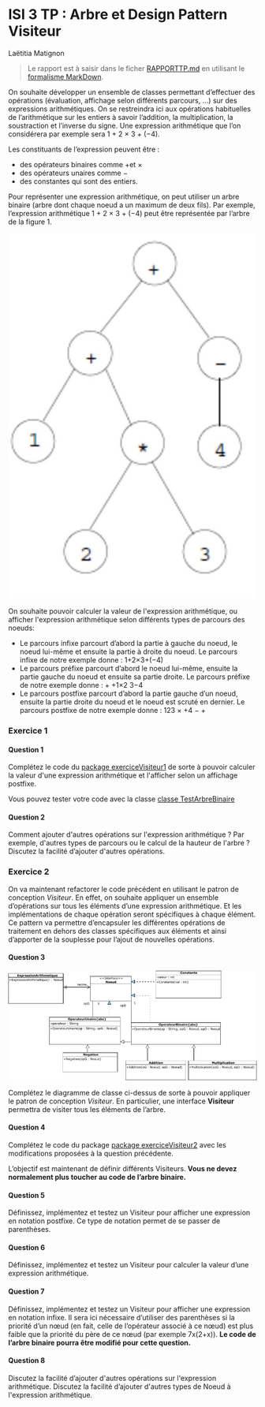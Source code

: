 # ISI 3 TP : Arbre et Design Pattern Visiteur
Laëtitia Matignon

> Le rapport est à saisir dans le ficher [RAPPORTTP.md](RAPPORTTP.md) en utilisant le [formalisme MarkDown](https://guides.github.com/features/mastering-markdown/).

On souhaite développer un ensemble de classes permettant d’effectuer des opérations (évaluation, affichage selon différents parcours, ...) sur des expressions arithmétiques. 
On se restreindra ici aux opérations habituelles de l’arithmétique sur les entiers à savoir l’addition, la multiplication, la soustraction et l’inverse du signe. 
Une expression arithmétique que l’on considérera par exemple sera 1 + 2 × 3 + (−4).

Les constituants de l’expression peuvent être : 
* des opérateurs binaires comme +et × 
* des opérateurs unaires comme −
* des constantes qui sont des entiers.


Pour représenter une expression arithmétique, on peut utiliser un arbre binaire (arbre dont chaque noeud a un maximum de deux fils). 
Par exemple, l’expression arithmétique 1 + 2 × 3 + (−4) peut être représentée par l’arbre de la figure 1.

![expression](img/0001.jpg)


On souhaite pouvoir calculer la valeur de l'expression arithmétique, ou afficher l'expression arithmétique selon différents types de parcours des noeuds:
* Le parcours infixe parcourt d’abord la partie à gauche du noeud, le noeud lui-même et ensuite la partie à droite du noeud. Le parcours infixe de notre exemple
donne : 1+2×3+(−4)
* Le parcours préfixe parcourt d’abord le noeud lui-même, ensuite la partie gauche
du noeud et ensuite sa partie droite. Le parcours préfixe de notre exemple donne : + +1×2 3−4
* Le parcours postfixe parcourt d’abord la partie gauche d’un noeud, ensuite la
partie droite du noeud et le noeud est scruté en dernier. Le parcours postfixe de notre exemple donne : 123 × +4 − +

### Exercice 1
#### Question 1



Complétez le code du [package exerciceVisiteur1](src/exerciceVisiteur1/) de sorte à pouvoir calculer la valeur d'une expression arithmétique et l'afficher selon un affichage postfixe. 

Vous pouvez tester votre code avec la classe [classe TestArbreBinaire](src/exerciceVisiteur1/TestArbreBinaire.java) 

#### Question 2

Comment ajouter d'autres opérations sur l'expression arithmétique ? Par exemple, d'autres types de parcours ou le calcul de la hauteur de l'arbre ? Discutez la facilité d’ajouter d'autres opérations.

### Exercice 2


On va maintenant refactorer le code précédent en utilisant le patron de conception *Visiteur*. En effet, on souhaite appliquer un ensemble d’opérations sur tous les éléments d’une expression arithmétique. Et les implémentations de chaque opération seront spécifiques à chaque élément. Ce pattern va permettre d’encapsuler les différentes opérations de traitement en dehors des classes spécifiques aux éléments et ainsi d’apporter de la souplesse pour l’ajout de nouvelles opérations.


#### Question 3

![diagramme classe](img/diagclasseb.png)


Complétez le diagramme de classe ci-dessus de sorte à pouvoir appliquer le patron de conception *Visiteur*. 
En particulier, une interface **Visiteur** permettra de visiter tous les éléments de l’arbre.

#### Question 4

Complétez le code du package [package exerciceVisiteur2](src/exerciceVisiteur2/) avec les modifications proposées à la question précédente.

L’objectif est maintenant de définir différents Visiteurs. **Vous ne devez normalement plus toucher au code de l’arbre binaire.**

#### Question 5

Définissez, implémentez et testez un Visiteur pour afficher une expression en notation postfixe. 
Ce type de notation permet de se passer de parenthèses.

#### Question 6

Définissez, implémentez et testez un Visiteur pour calculer la valeur d’une expression arithmétique.


#### Question 7

Définissez, implémentez et testez un Visiteur pour afficher une expression en notation infixe. 
Il sera ici nécessaire d’utiliser des parenthèses si la priorité d’un nœud (en fait, celle de l’opérateur associé à ce nœud) est plus faible que la priorité du père de ce nœud (par exemple 7x(2+x)). 
**Le code de l’arbre binaire pourra être modifié pour cette question.**

#### Question 8
Discutez la facilité d’ajouter d'autres opérations sur l'expression arithmétique.
Discutez la facilité d’ajouter d'autres types de Noeud à l'expression arithmétique.


